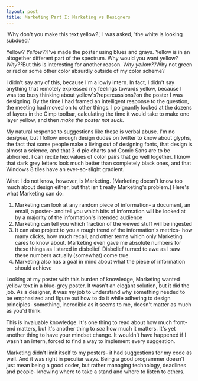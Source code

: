 ```yaml
---
layout: post
title: Marketing Part I: Marketing vs Designers
---
```

'Why don't you make this text yellow?', I was asked, 'the white is looking subdued.'

Yellow? <em >Yellow??</em>I've made the poster using blues and grays. Yellow is in an altogether different part of the spectrum. Why would you want yellow? <em >Why??</em>But this is interesting for another reason. <em >Why yellow??</em>Why not green or red or some other color absurdly outside of my color scheme?

I didn't say any of this, because I'm a lowly intern. In fact, I didn't say anything that remotely expressed my feelings towards yellow, because I was too busy thinking about yellow's?repercussions?on the poster I was designing. By the time I had framed an intelligent response to the question, the meeting had moved on to other things. I poignantly looked at the dozens of layers in the Gimp toolbar, calculating the time it would take to make one layer yellow, and then <em >make the poster not suck.</em>

My natural response to suggestions like these is verbal abuse. I'm no <em >designer,</em> but I follow enough design dudes on twitter to know about glyphs, the fact that some people make a living out of designing fonts, that design is almost a science, and that 3-d pie charts and Comic Sans are to be abhorred. I can recite hex values of color pairs that go well together. I know that dark grey letters look much better than completely black ones, and that Windows 8 tiles have an ever-so-slight gradient.

What I do not know, however, is Marketing. (Marketing doesn't know too much about design either, but that isn't really Marketing's problem.) Here's what Marketing can do:
<ol >
	<li ><span style="line-height:13px;" >Marketing can look at any random piece of information- a document, an email, a poster- and tell you which bits of information will be looked at by a majority of the information's intended audience</span></li>
	<li >Marketing can tell you which fraction of the viewed stuff will be ingested</li>
	<li >It can also project to you a rough trend of the information's metrics- how many clicks, how much recall, and other terms which only Marketing cares to know about.
Marketing even gave me absolute numbers for these things as I stared in disbelief. Disbelief turned to awe as I saw these numbers actually (somewhat) come true.</li>
	<li >Marketing also has a goal in mind about what the piece of information should achieve</li>
</ol>
Looking at my poster with this burden of knowledge, Marketing wanted yellow text in a blue-grey poster. It wasn't an elegant solution, but it did the job. As a designer, it was <em >my</em> job to understand why something needed to be emphasized and figure out how to do it while adhering to design principles- something, incredible as it seems to me, doesn't matter as much as you'd think.

This is invaluable knowledge. It's one thing to read about how much front-end matters, but it's another thing to <em >see</em> how much it matters. It's yet another thing to have your mindset change. It wouldn't have happened if I wasn't an intern, forced to find a way to implement every suggestion.

Marketing didn't limit itself to my posters- it had suggestions for my code as well. And it was right in peculiar ways. Being a good programmer doesn't just mean being a good coder, but rather managing technology, deadlines and people- knowing where to take a stand and where to listen to others.